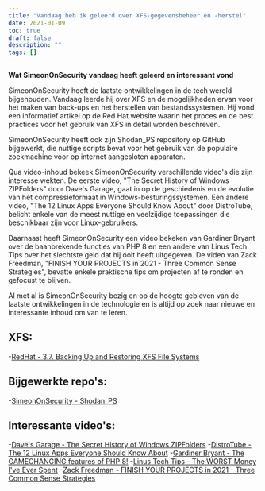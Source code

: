 ```yaml
---
title: "Vandaag heb ik geleerd over XFS-gegevensbeheer en -herstel"
date: 2021-01-09
toc: true
draft: false
description: ""
tags: []
---
```


**Wat SimeonOnSecurity vandaag heeft geleerd en interessant vond**

SimeonOnSecurity heeft de laatste ontwikkelingen in de tech wereld bijgehouden. Vandaag leerde hij over XFS en de mogelijkheden ervan voor het maken van back-ups en het herstellen van bestandssystemen. Hij vond een informatief artikel op de Red Hat website waarin het proces en de best practices voor het gebruik van XFS in detail worden beschreven.

SimeonOnSecurity heeft ook zijn Shodan_PS repository op GitHub bijgewerkt, die nuttige scripts bevat voor het gebruik van de populaire zoekmachine voor op internet aangesloten apparaten.

Qua video-inhoud bekeek SimeonOnSecurity verschillende video's die zijn interesse wekten. De eerste video, "The Secret History of Windows ZIPFolders" door Dave's Garage, gaat in op de geschiedenis en de evolutie van het compressieformaat in Windows-besturingssystemen. Een andere video, "The 12 Linux Apps Everyone Should Know About" door DistroTube, belicht enkele van de meest nuttige en veelzijdige toepassingen die beschikbaar zijn voor Linux-gebruikers.

Daarnaast heeft SimeonOnSecurity een video bekeken van Gardiner Bryant over de baanbrekende functies van PHP 8 en een andere van Linus Tech Tips over het slechtste geld dat hij ooit heeft uitgegeven. De video van Zack Freedman, "FINISH YOUR PROJECTS in 2021 - Three Common Sense Strategies", bevatte enkele praktische tips om projecten af te ronden en gefocust te blijven.

Al met al is SimeonOnSecurity bezig en op de hoogte gebleven van de laatste ontwikkelingen in de technologie en is altijd op zoek naar nieuwe en interessante inhoud om van te leren.

## XFS:
-[RedHat - 3.7. Backing Up and Restoring XFS File Systems](https://access.redhat.com/documentation/en-us/red_hat_enterprise_linux/7/html/storage_administration_guide/xfsbackuprestore)

## Bijgewerkte repo's:
-[SimeonOnSecurity - Shodan_PS](https://github.com/simeononsecurity/Shodan_PS)

## Interessante video's:
-[Dave's Garage - The Secret History of Windows ZIPFolders](https://www.youtube.com/watch?v=aQUtUQ_L8Yk)
-[DistroTube - The 12 Linux Apps Everyone Should Know About](https://www.youtube.com/watch?v=6chA0L_AT6k)
-[Gardiner Bryant - The GAMECHANGING features of PHP 8!](https://www.youtube.com/watch?v=f_cwnwaEwaY)
-[Linus Tech Tips - The WORST Money I've Ever Spent](https://www.youtube.com/watch?v=sLM_vO4d2Jg)
-[Zack Freedman - FINISH YOUR PROJECTS in 2021 - Three Common Sense Strategies](https://www.youtube.com/watch?v=L1j93RnIxEo)
